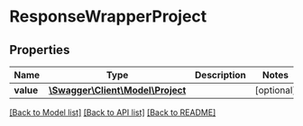 # ResponseWrapperProject

## Properties
Name | Type | Description | Notes
------------ | ------------- | ------------- | -------------
**value** | [**\Swagger\Client\Model\Project**](Project.md) |  | [optional] 

[[Back to Model list]](../README.md#documentation-for-models) [[Back to API list]](../README.md#documentation-for-api-endpoints) [[Back to README]](../README.md)


